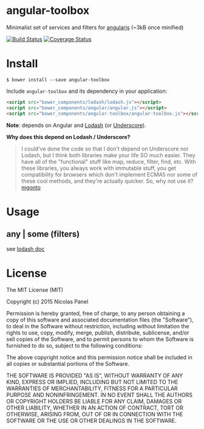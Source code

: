 # angular-toolbox

Minimalist set of services and filters for [angularjs](https://angularjs.org/) (~3kB once minified)

[![Build Status](https://travis-ci.org/nicolaspanel/angular-toolbox.png)](https://travis-ci.org/nicolaspanel/angular-toolbox) [![Coverage Status](https://coveralls.io/repos/nicolaspanel/angular-toolbox/badge.png?branch=master)](https://coveralls.io/r/nicolaspanel/angular-toolbox?branch=master)


# Install

```shell
$ bower install --save angular-toolbox
```

Include `angular-toolbox` and its dependency in your application:
```html
<script src="bower_components/lodash/lodash.js"></script> 
<script src="bower_components/angular/angular.js"></script> 
<script src="bower_components/angular-toolbox/angular-toolbox.js"></script>
```


__Note__: depends on Angular and [Lodash](https://lodash.com/) (or [Underscore](http://underscorejs.org/)).


__Why does this depend on Lodash / Underscore?__

 > I could've done the code so that I don't depend on Underscore nor Lodash, but I think both libraries make your life SO much easier. They have all of the "functional" stuff like map, reduce, filter, find, etc. With these libraries, you always work with immutable stuff, you get compatibility for browsers which don't implement ECMA5 nor some of these cool methods, and they're actually quicker. So, why not use it?
 > [mgonto](https://github.com/mgonto/restangular#why-does-this-depend-on-lodash--underscore)


# Usage

## any | some (filters)
see [lodash doc](https://lodash.com/docs#some)


# License

The MIT License (MIT)

Copyright (c) 2015 Nicolas Panel

Permission is hereby granted, free of charge, to any person obtaining a copy
of this software and associated documentation files (the "Software"), to deal
in the Software without restriction, including without limitation the rights
to use, copy, modify, merge, publish, distribute, sublicense, and/or sell
copies of the Software, and to permit persons to whom the Software is
furnished to do so, subject to the following conditions:

The above copyright notice and this permission notice shall be included in all
copies or substantial portions of the Software.

THE SOFTWARE IS PROVIDED "AS IS", WITHOUT WARRANTY OF ANY KIND, EXPRESS OR
IMPLIED, INCLUDING BUT NOT LIMITED TO THE WARRANTIES OF MERCHANTABILITY,
FITNESS FOR A PARTICULAR PURPOSE AND NONINFRINGEMENT. IN NO EVENT SHALL THE
AUTHORS OR COPYRIGHT HOLDERS BE LIABLE FOR ANY CLAIM, DAMAGES OR OTHER
LIABILITY, WHETHER IN AN ACTION OF CONTRACT, TORT OR OTHERWISE, ARISING FROM,
OUT OF OR IN CONNECTION WITH THE SOFTWARE OR THE USE OR OTHER DEALINGS IN THE
SOFTWARE.
